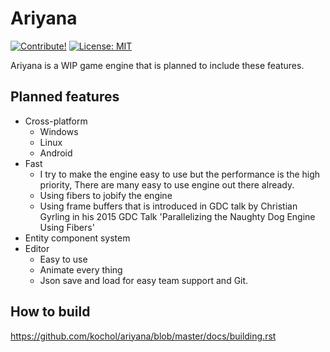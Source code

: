 # Ariyana

[![Contribute!](https://img.shields.io/badge/contributions-welcome-brightgreen.svg?style=flat)](https://github.com/kochol/ariyana/issues)
[![License: MIT](https://img.shields.io/badge/License-MIT-yellow.svg)](https://github.com/kochol/ariyana/blob/master/LICENSE)

Ariyana is a WIP game engine that is planned to include these features.

## Planned features

- Cross-platform
  - Windows
  - Linux
  - Android
- Fast
  - I try to make the engine easy to use but the performance is the high priority, There are many easy to use engine out there already.
  - Using fibers to jobify the engine
  - Using frame buffers that is introduced in GDC talk by Christian Gyrling in his 2015 GDC Talk 'Parallelizing the Naughty Dog Engine Using Fibers'
- Entity component system
- Editor
  - Easy to use
  - Animate every thing
  - Json save and load for easy team support and Git.
  
## How to build
https://github.com/kochol/ariyana/blob/master/docs/building.rst
